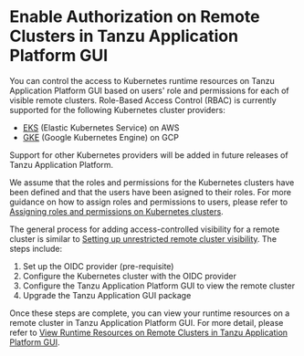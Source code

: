 # Enable Authorization on Remote Clusters in Tanzu Application Platform GUI

You can control the access to Kubernetes runtime resources on Tanzu Application Platform GUI based on users' role and permissions for each of visible remote clusters. Role-Based Access Control (RBAC) is currently supported for the following Kubernetes cluster providers:

- [EKS](./setup-tap-gui-rbac-eks.md) (Elastic Kubernetes Service) on AWS
- [GKE](./setup-tap-gui-rbac-gke.md) (Google Kubernetes Engine) on GCP

Support for other Kubernetes providers will be added in future releases of Tanzu Application Platform.

We assume that the roles and permissions for the Kubernetes clusters have been defined and that the users have been asigned to their roles. For more guidance on how to assign roles and permissions to users, please refer to [Assigning roles and permissions on Kubernetes clusters](./assigning-kubernetes-roles.md).

The general process for adding access-controlled visibility for a remote cluster is similar to [Setting up unrestricted remote cluster visibility](./../cluster-view-setup.md). The steps include:

1. Set up the OIDC provider (pre-requisite)
2. Configure the Kubernetes cluster with the OIDC provider
3. Configure the Tanzu Application Platform GUI to view the remote cluster
4. Upgrade the Tanzu Application GUI package

Once these steps are complete, you can view your runtime resources on a remote cluster in Tanzu Application Platform GUI. For more detail, please refer to [View Runtime Resources on Remote Clusters in Tanzu Application Platform GUI](./view-resouces-rbac.md).